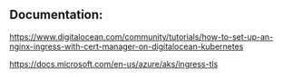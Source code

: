 Documentation:
---
https://www.digitalocean.com/community/tutorials/how-to-set-up-an-nginx-ingress-with-cert-manager-on-digitalocean-kubernetes

https://docs.microsoft.com/en-us/azure/aks/ingress-tls
